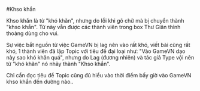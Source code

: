 #Khso khắn

Khso khắn là từ "khó khăn", nhưng do lỗi khi gõ chữ mà bị chuyển thành "khso khắn". Từ này vẫn được các thành viên trong box Thư Giãn thỉnh thoảng dùng cho vui.

Sự việc bắt nguồn từ việc GameVN bị lag nên vào rất khó, viết bài cũng rất khó, 1 thành viên đã lập Topic với tiêu đề đại loại như: "Vào GameVN dạo này sao khó khăn quá", nhưng do Lag (đương nhiên) và tác giả Type vội nên từ "khó khăn" nó nhảy thành "Khso khắn".

Chỉ cần đọc tiêu đề Topic cũng đủ hiểu vào thời điểm bấy giờ vào GameVN khso khắn đến dường nào..